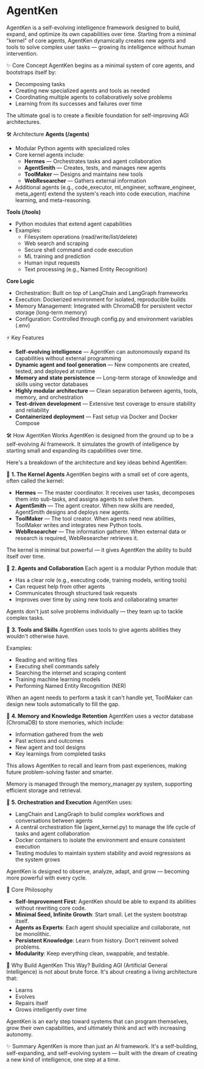 # AgentKen

AgentKen is a self-evolving intelligence framework designed to build, expand, and optimize its own capabilities over time.
Starting from a minimal "kernel" of core agents, AgentKen dynamically creates new agents and tools to solve complex user tasks — growing its intelligence without human intervention.

✨ Core Concept
AgentKen begins as a minimal system of core agents, and bootstraps itself by:

- Decomposing tasks
- Creating new specialized agents and tools as needed
- Coordinating multiple agents to collaboratively solve problems
- Learning from its successes and failures over time

The ultimate goal is to create a flexible foundation for self-improving AGI architectures.

🛠 Architecture
**Agents (/agents)**
- Modular Python agents with specialized roles
- Core kernel agents include:
  - **Hermes** — Orchestrates tasks and agent collaboration
  - **AgentSmith** — Creates, tests, and manages new agents
  - **ToolMaker** — Designs and maintains new tools
  - **WebResearcher** — Gathers external information
- Additional agents (e.g., code_executor, ml_engineer, software_engineer, meta_agent) extend the system's reach into code execution, machine learning, and meta-reasoning.

**Tools (/tools)**
- Python modules that extend agent capabilities
- Examples:
  - Filesystem operations (read/write/list/delete)
  - Web search and scraping
  - Secure shell command and code execution
  - ML training and prediction
  - Human input requests
  - Text processing (e.g., Named Entity Recognition)

**Core Logic**
- Orchestration: Built on top of LangChain and LangGraph frameworks
- Execution: Dockerized environment for isolated, reproducible builds
- Memory Management: Integrated with ChromaDB for persistent vector storage (long-term memory)
- Configuration: Controlled through config.py and environment variables (.env)

⚡ Key Features
- **Self-evolving intelligence** — AgentKen can autonomously expand its capabilities without external programming
- **Dynamic agent and tool generation** — New components are created, tested, and deployed at runtime
- **Memory and state persistence** — Long-term storage of knowledge and skills using vector databases
- **Highly modular architecture** — Clean separation between agents, tools, memory, and orchestration
- **Test-driven development** — Extensive test coverage to ensure stability and reliability
- **Containerized deployment** — Fast setup via Docker and Docker Compose

🛠 How AgentKen Works
AgentKen is designed from the ground up to be a self-evolving AI framework.
It simulates the growth of intelligence by starting small and expanding its capabilities over time.

Here's a breakdown of the architecture and key ideas behind AgentKen:

🔹 **1. The Kernel Agents**
AgentKen begins with a small set of core agents, often called the kernel:

- **Hermes** — The master coordinator. It receives user tasks, decomposes them into sub-tasks, and assigns agents to solve them.
- **AgentSmith** — The agent creator. When new skills are needed, AgentSmith designs and deploys new agents.
- **ToolMaker** — The tool creator. When agents need new abilities, ToolMaker writes and integrates new Python tools.
- **WebResearcher** — The information gatherer. When external data or research is required, WebResearcher retrieves it.

The kernel is minimal but powerful — it gives AgentKen the ability to build itself over time.

🔹 **2. Agents and Collaboration**
Each agent is a modular Python module that:
- Has a clear role (e.g., executing code, training models, writing tools)
- Can request help from other agents
- Communicates through structured task requests
- Improves over time by using new tools and collaborating smarter

Agents don't just solve problems individually — they team up to tackle complex tasks.

🔹 **3. Tools and Skills**
AgentKen uses tools to give agents abilities they wouldn't otherwise have.

Examples:
- Reading and writing files
- Executing shell commands safely
- Searching the internet and scraping content
- Training machine learning models
- Performing Named Entity Recognition (NER)

When an agent needs to perform a task it can't handle yet, ToolMaker can design new tools automatically to fill the gap.

🔹 **4. Memory and Knowledge Retention**
AgentKen uses a vector database (ChromaDB) to store memories, which include:
- Information gathered from the web
- Past actions and outcomes
- New agent and tool designs
- Key learnings from completed tasks

This allows AgentKen to recall and learn from past experiences, making future problem-solving faster and smarter.

Memory is managed through the memory_manager.py system, supporting efficient storage and retrieval.

🔹 **5. Orchestration and Execution**
AgentKen uses:
- LangChain and LangGraph to build complex workflows and conversations between agents
- A central orchestration file (agent_kernel.py) to manage the life cycle of tasks and agent collaboration
- Docker containers to isolate the environment and ensure consistent execution
- Testing modules to maintain system stability and avoid regressions as the system grows

AgentKen is designed to observe, analyze, adapt, and grow — becoming more powerful with every cycle.

🌱 Core Philosophy
- **Self-Improvement First**: AgentKen should be able to expand its abilities without rewriting core code.
- **Minimal Seed, Infinite Growth**: Start small. Let the system bootstrap itself.
- **Agents as Experts**: Each agent should specialize and collaborate, not be monolithic.
- **Persistent Knowledge**: Learn from history. Don't reinvent solved problems.
- **Modularity**: Keep everything clean, swappable, and testable.

🧩 Why Build AgentKen This Way?
Building AGI (Artificial General Intelligence) is not about brute force.
It's about creating a living architecture that:
- Learns
- Evolves
- Repairs itself
- Grows intelligently over time

AgentKen is an early step toward systems that can program themselves, grow their own capabilities, and ultimately think and act with increasing autonomy.

✨ Summary
AgentKen is more than just an AI framework.
It's a self-building, self-expanding, and self-evolving system — built with the dream of creating a new kind of intelligence, one step at a time.
